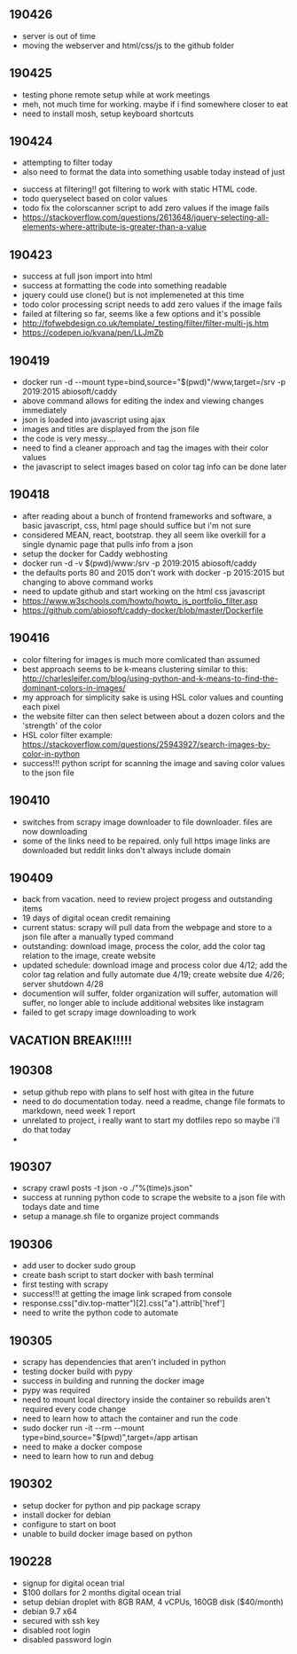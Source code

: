 ## 190426
- server is out of time
- moving the webserver and html/css/js to the github folder

## 190425
- testing phone remote setup while at work meetings
- meh, not much time for working. maybe if i find somewhere closer to eat
- need to install mosh, setup keyboard shortcuts 

## 190424
- attempting to filter today
- also need to format the data into something usable today instead of just <p>
- success at filtering!! got filtering to work with static HTML code. 
- todo queryselect based on color values
- todo fix the colorscanner script to add zero values if the image fails
- https://stackoverflow.com/questions/2613648/jquery-selecting-all-elements-where-attribute-is-greater-than-a-value

## 190423
- success at full json import into html
- success at formatting the code into something readable
- jquery could use clone() but is not implemeneted at this time
- todo color processing script needs to add zero values if the image fails
- failed at filtering so far, seems like a few options and it's possible
- http://fofwebdesign.co.uk/template/_testing/filter/filter-multi-js.htm
- https://codepen.io/kvana/pen/LLJmZb

## 190419
- docker run -d --mount type=bind,source="$(pwd)"/www,target=/srv -p 2019:2015 abiosoft/caddy
- above command allows for editing the index and viewing changes immediately
- json is loaded into javascript using ajax
- images and titles are displayed from the json file
- the code is very messy....
- need to find a cleaner approach and tag the images with their color values
- the javascript to select images based on color tag info can be done later

## 190418
- after reading about a bunch of frontend frameworks and software, a basic javascript, css, html page should suffice but i'm not sure
- considered MEAN, react, bootstrap. they all seem like overkill for a single dynamic page that pulls info from a json
- setup the docker for Caddy webhosting
- docker run -d -v $(pwd)/www:/srv -p 2019:2015 abiosoft/caddy
- the defaults ports 80 and 2015 don't work with docker -p 2015:2015 but changing to above command works
- need to update github and start working on the html css javascript
- https://www.w3schools.com/howto/howto_js_portfolio_filter.asp
- https://github.com/abiosoft/caddy-docker/blob/master/Dockerfile

## 190416
- color filtering for images is much more comlicated than assumed
- best approach seems to be k-means clustering similar to this: http://charlesleifer.com/blog/using-python-and-k-means-to-find-the-dominant-colors-in-images/
- my approach for simplicity sake is using HSL color values and counting each pixel
- the website filter can then select between about a dozen colors and the 'strength' of the color
- HSL color filter example: https://stackoverflow.com/questions/25943927/search-images-by-color-in-python
- success!!! python script for scanning the image and saving color values to the json file

## 190410
- switches from scrapy image downloader to file downloader. files are now downloading
- some of the links need to be repaired. only full https image links are downloaded but reddit links don't always include domain

## 190409
- back from vacation. need to review project progess and outstanding items
- 19 days of digital ocean credit remaining
- current status: scrapy will pull data from the webpage and store to a json file after a manually typed command
- outstanding: download image, process the color, add the color tag relation to the image, create website
- updated schedule: download image and process color due 4/12; add the color tag relation and fully automate due 4/19; create website due 4/26; server shutdown 4/28
- documention will suffer, folder organization will suffer, automation will suffer, no longer able to include additional websites like instagram
- failed to get scrapy image downloading to work

## VACATION BREAK!!!!!
##
##

## 190308
- setup github repo with plans to self host with gitea in the future
- need to do documentation today. need a readme, change file formats to markdown, need week 1 report
- unrelated to project, i really want to start my dotfiles repo so maybe i'll do that today
- 

## 190307
- scrapy crawl posts -t json -o ./"%(time)s.json"
- success at running python code to scrape the website to a json file with todays date and time
- setup a manage.sh file to organize project commands

## 190306
- add user to docker sudo group
- create bash script to start docker with bash terminal
- first testing with scrapy
- success!!! at getting the image link scraped from console
- response.css("div.top-matter")[2].css("a").attrib['href']
- need to write the python code to automate 

## 190305
- scrapy has dependencies that aren't included in python
- testing docker build with pypy
- success in building and running the docker image
- pypy was required
- need to mount local directory inside the container so rebuilds aren't required every code change
- need to learn how to attach the container and run the code
- sudo docker run -it --rm --mount type=bind,source="$(pwd)",target=/app artisan
- need to make a docker compose
- need to learn how to run and debug

## 190302
- setup docker for python and pip package scrapy
- install docker for debian
- configure to start on boot
- unable to build docker image based on python 

## 190228
- signup for digital ocean trial
- $100 dollars for 2 months digital ocean trial
- setup debian droplet with 8GB RAM, 4 vCPUs, 160GB disk ($40/month)
- debian 9.7 x64
- secured with ssh key
- disabled root login
- disabled password login

